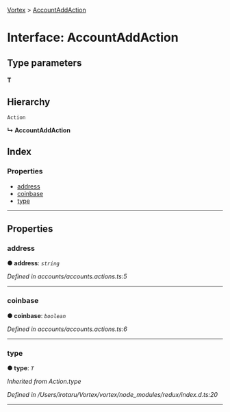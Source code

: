 [Vortex](../README.md) > [AccountAddAction](../interfaces/accountaddaction.md)

# Interface: AccountAddAction

## Type parameters
#### T 
## Hierarchy

 `Action`

**↳ AccountAddAction**

## Index

### Properties

* [address](accountaddaction.md#address)
* [coinbase](accountaddaction.md#coinbase)
* [type](accountaddaction.md#type)

---

## Properties

<a id="address"></a>

###  address

**● address**: *`string`*

*Defined in accounts/accounts.actions.ts:5*

___
<a id="coinbase"></a>

###  coinbase

**● coinbase**: *`boolean`*

*Defined in accounts/accounts.actions.ts:6*

___
<a id="type"></a>

###  type

**● type**: *`T`*

*Inherited from Action.type*

*Defined in /Users/irotaru/Vortex/vortex/node_modules/redux/index.d.ts:20*

___

